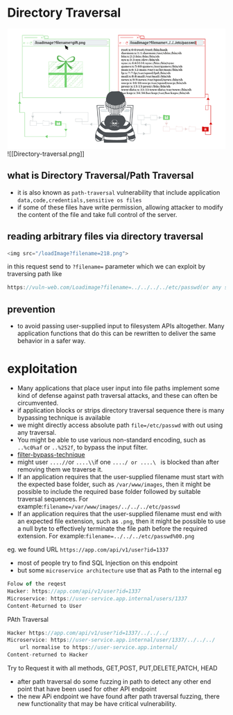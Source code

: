 # Directory Traversal

![](https://github.com/DK9510/Img/blob/main/Directory-traversal.png)
![[Directory-traversal.png]]

## what is Directory Traversal/Path Traversal
* it is also known as `path-traversal` vulnerability that include application `data,code,credentials,sensitive os files` 
* if some of these files have write permission, allowing attacker to modify the content of the file and take full control of the server.

## reading arbitrary files via directory traversal 
```js
<img src="/loadImage?filename=218.png">
```
in this request send to `?filename=` parameter which we can exploit by traversing path like
```js
https://vuln-web.com/Loadimage?filename=../../../../etc/passwd(or any sysfiles)
```

## prevention
* to avoid passing user-supplied input to filesystem APIs altogether. Many application functions that do this can be rewritten to deliver the same behavior in a safer way.

# exploitation
* Many applications that place user input into file paths implement some kind of defense against path traversal attacks, and these can often be circumvented.
 * if application blocks or strips directory traversal sequence there is many bypassing technique is available
 * we might directly access absolute path `file=/etc/passwd` with out using any traversal.
 * You might be able to use various non-standard encoding, such as `..%c0%af` or `..%252f`, to bypass the input filter.
* [filter-bypass-technique](https://code.google.com/archive/p/teenage-mutant-ninja-turtles/wikis/AdvancedObfuscationPathtraversal.wiki)
* might user `....//`or `....\\`if one `..../ or ....\ ` is blocked than after removing them we traverse it.
* If an application requires that the user-supplied filename must start with the expected base folder, such as `/var/www/images`, then it might be possible to include the required base folder followed by suitable traversal sequences. For example:`filename=/var/www/images/../../../etc/passwd`
* If an application requires that the user-supplied filename must end with an expected file extension, such as `.png`, then it might be possible to use a null byte to effectively terminate the file path before the required extension. For example:`filename=../../../etc/passwd%00.png`


eg. we found URL
`https://app.com/api/v1/user?id=1337`
- most of people try to find SQL Injection on this endpoint
- but some `microservice architecture` use that as Path to the internal eg
```js
Folow of the reqest
Hacker: https://app.com/api/v1/user?id=1337
Microservice: https://user-service.app.internal/users/1337
Content-Returned to User
```
PAth Traversal

```js
Hacker https://app.com/api/v1/user?id=1337/../../../
Microservice: https://user-service.app.internal/user/1337/../../../
	url normalise to https://user-service.app.internal/
Content-returned to Hacker
```

Try to Request it with all methods, GET,POST, PUT,DELETE,PATCH, HEAD

- after path traversal do some fuzzing in path to detect any other end point that have been used for other API endpoint
- the new APi endpoint we have found after path traversal fuzzing, there new functionality that may be have critical vulnerability.